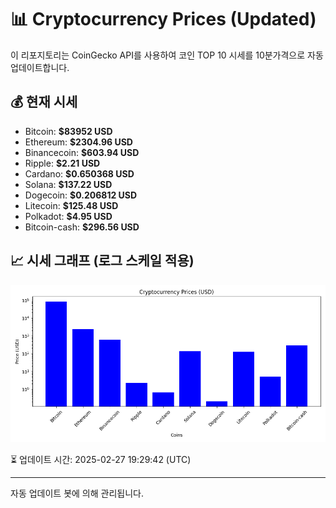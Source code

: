
# 📊 Cryptocurrency Prices (Updated)

이 리포지토리는 CoinGecko API를 사용하여 코인 TOP 10 시세를 10분가격으로 자동 업데이트합니다.

## 💰 현재 시세
- Bitcoin: **$83952 USD**
- Ethereum: **$2304.96 USD**
- Binancecoin: **$603.94 USD**
- Ripple: **$2.21 USD**
- Cardano: **$0.650368 USD**
- Solana: **$137.22 USD**
- Dogecoin: **$0.206812 USD**
- Litecoin: **$125.48 USD**
- Polkadot: **$4.95 USD**
- Bitcoin-cash: **$296.56 USD**

## 📈 시세 그래프 (로그 스케일 적용)
![Crypto Prices](crypto_prices.png)

⏳ 업데이트 시간: 2025-02-27 19:29:42 (UTC)

---
자동 업데이트 봇에 의해 관리됩니다.
